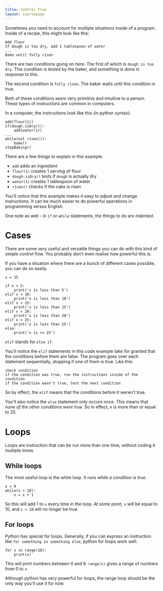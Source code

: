 ```yaml
---
title: Control Flow
layout: coursepage
---
```


Sometimes you need to account for multiple situations inside of a program. Inside of a recipe, this might look like this:

    Add flour
    If dough is too dry, add 1 tablespoon of water
    ...
    Bake until fully risen

There are two conditions going on here. The first of which is `dough is too dry`. This condition is tested by the baker, and something is done in response to this.

The second condition is `fully risen`. The baker waits until this condition is true.

Both of these conditions seem very primitive and intuitive to a person. These types of instructions are common in computers.

In a computer, the instructions look like this (in python syntax):

    add(flour(1))
    if(dough.isDry()):
        add(water(1))
    ...
    while(not risen()):
        bake()
    stopBaking()

There are a few things to explain in this example.

- `add` adds an ingredient
- `flour(1)` creates 1 serving of flour
- `dough.isDry()` tests if `dough` is actually dry
- `water(1)` creates 1 tablespoon of water
- `risen()` checks if the cake is risen

You'll notice that this example makes it easy to adjust and change instructions. It can be much easier to do powerful operations in programming versus English.

One note as well - in `if` or `while` statements, the things to do are *indented*.

# Cases
There are some very useful and versatile things you can do with this kind of simple control flow. You probably don't even realise how powerful this is.

If you have a situation where there are a bunch of different cases possible, you can do so easily.

    x = 15
    
    if x < 5:
        print('x is less than 5')
    elif x < 10:
        print('x is less than 10')
    elif x < 15:
        print('x is less than 15')
    elif x < 20:
        print('x is less than 20')
    elif x < 25:
        print('x is less than 25')
    else:
        print('x is >= 25')


`elif` stands for `else if`.

You'll notice the `elif` statements in this code example take for granted that the conditions before them are false. The program goes over each statement sequentially, stopping if one of them is true. Like this:

    check condition
    if the condition was true, run the instructions inside of the condition
    if the condition wasn't true, test the next condition

So by effect, the `elif` means that the conditions before it weren't true.

You'll also notice the `else` statement only occurs once. This means that *none of the other conditions were true*. So in effect, x is more than or equal to 25.

# Loops
Loops are instruction that can be run more than one time, without coding it multiple times.

## While loops
The most useful loop is the while loop. It runs *while a condition is true*.

    x = 0
    while(x < 10):
        x = x + 1

So this will add 1 to `x` every time in the loop. At some point, `x` will be equal to 10, and `x < 10` will no longer be true.

## For loops
Python has special for loops. Generally, if you can express an instruction like `for something in something else`, python for loops work well.

    for x in range(10):
        print(x)

This will print numbers between 0 and 9. `range(x)` gives a range of numbers from 0 to `x`.

Although python has very powerful for loops, the range loop should be the only way you'll use it for now.
